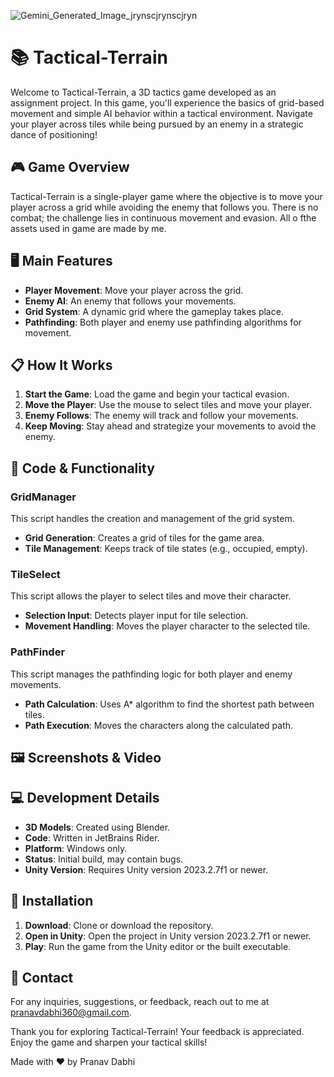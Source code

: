 ![Gemini_Generated_Image_jrynscjrynscjryn](https://github.com/user-attachments/assets/a7e2702b-216c-4e89-9a99-b45bce0682f7)
# 📚 Tactical-Terrain

Welcome to Tactical-Terrain, a 3D tactics game developed as an assignment project. In this game, you'll experience the basics of grid-based movement and simple AI behavior within a tactical environment. Navigate your player across tiles while being pursued by an enemy in a strategic dance of positioning!

## 🎮 Game Overview
Tactical-Terrain is a single-player game where the objective is to move your player across a grid while avoiding the enemy that follows you. There is no combat; the challenge lies in continuous movement and evasion. All o fthe assets used in game are made by me.

## 🖥️ Main Features
- **Player Movement**: Move your player across the grid.
- **Enemy AI**: An enemy that follows your movements.
- **Grid System**: A dynamic grid where the gameplay takes place.
- **Pathfinding**: Both player and enemy use pathfinding algorithms for movement.

## 📋 How It Works
1. **Start the Game**: Load the game and begin your tactical evasion.
2. **Move the Player**: Use the mouse to select tiles and move your player.
3. **Enemy Follows**: The enemy will track and follow your movements.
4. **Keep Moving**: Stay ahead and strategize your movements to avoid the enemy.

## 📄 Code & Functionality

### GridManager
This script handles the creation and management of the grid system.
- **Grid Generation**: Creates a grid of tiles for the game area.
- **Tile Management**: Keeps track of tile states (e.g., occupied, empty).

### TileSelect
This script allows the player to select tiles and move their character.
- **Selection Input**: Detects player input for tile selection.
- **Movement Handling**: Moves the player character to the selected tile.

### PathFinder
This script manages the pathfinding logic for both player and enemy movements.
- **Path Calculation**: Uses A* algorithm to find the shortest path between tiles.
- **Path Execution**: Moves the characters along the calculated path.

## 🖼️ Screenshots & Video


## 💻 Development Details
- **3D Models**: Created using Blender.
- **Code**: Written in JetBrains Rider.
- **Platform**: Windows only.
- **Status**: Initial build, may contain bugs.
- **Unity Version**: Requires Unity version 2023.2.7f1 or newer.

## 🚀 Installation
1. **Download**: Clone or download the repository.
2. **Open in Unity**: Open the project in Unity version 2023.2.7f1 or newer.
3. **Play**: Run the game from the Unity editor or the built executable.

## 📝 Contact
For any inquiries, suggestions, or feedback, reach out to me at pranavdabhi360@gmail.com.

Thank you for exploring Tactical-Terrain! Your feedback is appreciated. Enjoy the game and sharpen your tactical skills!

Made with ❤️ by Pranav Dabhi
